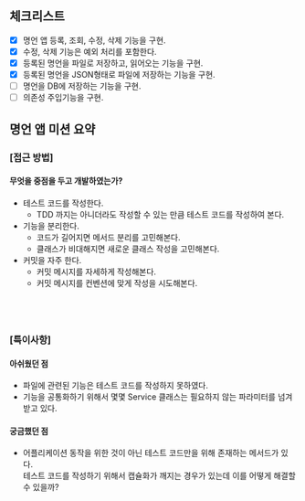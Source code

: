 ## 체크리스트
- [x] 명언 앱 등록, 조회, 수정, 삭제 기능을 구현.
- [x] 수정, 삭제 기능은 예외 처리를 포함한다.
- [x] 등록된 명언을 파일로 저장하고, 읽어오는 기능을 구현.
- [X] 등록된 명언을 JSON형태로 파일에 저장하는 기능을 구현.
- [ ] 명언을 DB에 저장하는 기능을 구현.
- [ ] 의존성 주입기능을 구현.

## 명언 앱 미션 요약

### [접근 방법]

#### 무엇을 중점을 두고 개발하였는가?

- 테스트 코드를 작성한다.
    - TDD 까지는 아니더라도 작성할 수 있는 만큼 테스트 코드를 작성하여 본다.
- 기능을 분리한다.
    - 코드가 길어지면 메서드 분리를 고민해본다.
    - 클래스가 비대해지면 새로운 클래스 작성을 고민해본다.  
- 커밋을 자주 한다.
    - 커밋 메시지를 자세하게 작성해본다.
    - 커밋 메시지를 컨벤션에 맞게 작성을 시도해본다.

 &nbsp;
---

### [특이사항]
#### 아쉬웠던 점
- 파일에 관련된 기능은 테스트 코드를 작성하지 못하였다.
- 기능을 공통화하기 위해서 몇몇 Service 클래스는 필요하지 않는 파라미터를 넘겨 받고 있다.
  
#### 궁금했던 점
- 어플리케이션 동작을 위한 것이 아닌 테스트 코드만을 위해 존재하는 메서드가 있다.<br>
테스트 코드를 작성하기 위해서 캡슐화가 깨지는 경우가 있는데 이를 어떻게 해결할 수 있을까? 

